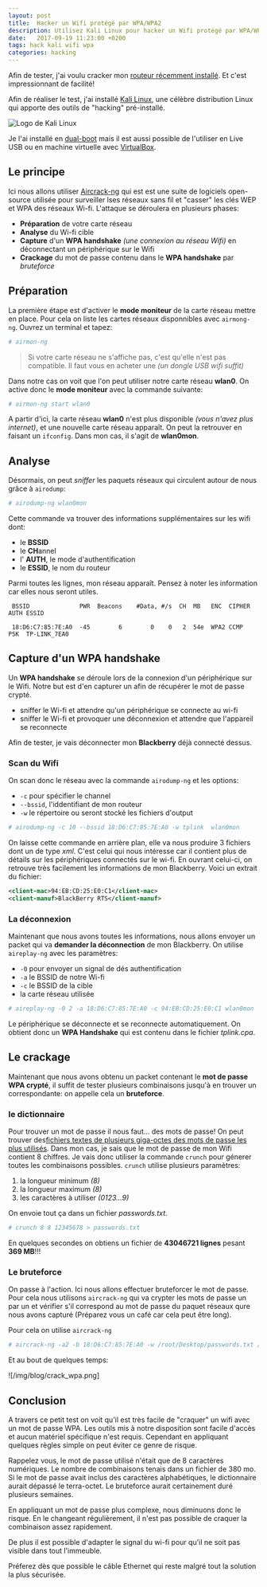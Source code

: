 ```yaml
---
layout: post
title:  Hacker un Wifi protégé par WPA/WPA2
description: Utilisez Kali Linux pour hacker un Wifi protégé par WPA/WPA2
date:   2017-09-19 11:23:00 +0200
tags: hack kali wifi wpa
categories: hacking
---
```


Afin de tester, j'ai voulu cracker mon [routeur récemment installé](/network/2017/10/11/Installer_bridge_sfr_box-4k.html). Et c'est impressionnant de facilité!

Afin de réaliser le test, j'ai installé [Kali Linux](https://www.kali.org/), une célèbre distribution Linux qui apporte des outils de "hacking" pré-installé. 

![Logo de Kali Linux](https://docs.kali.org/wp-content/uploads/2015/02/kali-logo.png)

Je l'ai installé en [dual-boot](https://fr.wikipedia.org/wiki/Multiboot) mais il est aussi possible de l'utiliser en Live USB ou en machine virtuelle avec [VirtualBox](https://www.virtualbox.org/).

## Le principe

Ici nous allons utiliser [Aircrack-ng](https://www.aircrack-ng.org/) qui est est une suite de logiciels open-source utilisée pour surveiller lses réseaux sans fil et "casser" les clés WEP et WPA des réseaux Wi-fi. L'attaque se déroulera en plusieurs phases:

* **Préparation** de votre carte réseau
* **Analyse** du Wi-fi cible
* **Capture** d'un **WPA handshake** *(une connexion au réseau Wifi)* en déconnectant un périphérique sur le Wifi
* **Crackage** du mot de passe contenu dans le **WPA handshake** par *bruteforce*


## Préparation

La première étape est d'activer le **mode moniteur** de la carte réseau mettre en place. Pour cela on liste les cartes réseaux disponnibles avec `airmong-ng`. Ouvrez un terminal et tapez:

```bash
# airmon-ng
```

> Si votre carte réseau ne s'affiche pas, c'est qu'elle n'est pas compatible. Il faut vous en acheter une *(un dongle USB wifi suffit)*

Dans notre cas on voit que l'on peut utiliser notre carte réseau **wlan0**. On active donc le **mode moniteur** avec la commande suivante:

```bash
# airmon-ng start wlan0
```

A partir d'ici, la carte réseau **wlan0** n'est plus disponible *(vous n'avez plus internet)*, et une nouvelle carte réseau apparaît. On peut la retrouver en faisant un `ifconfig`. Dans mon cas, il s'agit de **wlan0mon**.

## Analyse

Désormais, on peut *sniffer* les paquets réseaux qui circulent autour de nous grâce à `airodump`:

```bash
# airodump-ng wlan0mon
```

Cette commande va trouver des informations supplémentaires sur les wifi dont:

* le **BSSID**
* le **CH**annel
* l' **AUTH**, le mode d'authentification
* le **ESSID**, le nom du routeur

Parmi toutes les lignes, mon réseau apparaît. Pensez à noter les information car elles nous seront utiles.

```
 BSSID              PWR  Beacons    #Data, #/s  CH  MB   ENC  CIPHER AUTH ESSID
                                                                                           
 18:D6:C7:85:7E:A0  -45        6        0    0   2  54e  WPA2 CCMP   PSK  TP-LINK_7EA0 
```

## Capture d'un WPA handshake

Un **WPA handshake** se déroule lors de la connexion d'un périphérique sur le Wifi. Notre but est d'en capturer un afin de récupérer le mot de passe crypté.

* sniffer le Wi-fi et attendre qu'un périphérique se connecte au wi-fi
* sniffer le Wi-fi et provoquer une déconnexion et attendre que l'appareil se reconnecte

Afin de tester, je vais déconnecter mon **Blackberry** déjà connecté dessus.

### Scan du Wifi

On scan donc le réseau avec la commande `airodump-ng` et les options:

* `-c` pour spécifier le channel
* `--bssid`, l'iddentifiant de mon routeur 
* `-w` le répertoire ou seront stocké les fichiers d'output

```bash
# airodump-ng -c 10 --bssid 18:D6:C7:85:7E:A0 -w tplink  wlan0mon 
```

On laisse cette commande en arrière plan, elle va nous produire 3 fichiers dont un de type *xml*. C'est celui qui nous intéresse car il contient plus de détails sur les périphériques connectés sur le wi-fi. En ouvrant celui-ci, on retrouve très facilement les informations de mon Blackberry. Voici un extrait du fichier:

```xml
<client-mac>94:EB:CD:25:E0:C1</client-mac>
<client-manuf>BlackBerry RTS</client-manuf>
```

### La déconnexion


Maintenant que nous avons toutes les informations, nous allons envoyer un packet qui va **demander la déconnection** de mon Blackberry. On utilise `aireplay-ng` avec les paramètres:

* `-0` pour envoyer un signal de dés authentification
* `-a` le BSSID de notre Wi-fi
* `-c` le BSSID de la cible
* la carte réseau utilisée

```bash
# aireplay-ng -0 2 -a 18:D6:C7:85:7E:A0 -c 94:EB:CD:25:E0:C1 wlan0mon
```

Le périphérique se déconnecte et se reconnecte automatiquement. On obtient donc un **WPA Handshake** qui est contenu dans le fichier *tplink.cpa*.

## Le crackage

Maintenant que nous avons obtenu un packet contenant le **mot de passe WPA crypté**, il suffit de tester plusieurs combinaisons jusqu'à en trouver un correspondante: on appelle cela un **bruteforce**.

### le dictionnaire

Pour trouver un mot de passe il nous faut... des mots de passe! On peut trouver des[fichiers textes de plusieurs giga-octes des mots de passe les plus utilisés](http://www.wirelesshack.org/wpa-wpa2-word-list-dictionaries.html). Dans mon cas, je sais que le mot de passe de mon Wifi contient 8 chiffres. Je vais donc utiliser la commande `crunch` pour génerer toutes les combinaisons possibles. `crunch` utilise plusieurs paramètres:

1. la longueur minimum *(8)*
2. la longueur maximum *(8)*
3. les caractères à utiliser *(0123...9)*

On envoie tout ça dans un fichier *passwords.txt*.

```bash
# crunch 8 8 12345678 > passwords.txt
```

En quelques secondes on obtiens un fichier de **43046721 lignes** pesant **369 MB**!!!

### Le bruteforce

On passe à l'action. Ici nous allons effectuer bruteforcer le mot de passe. Pour cela nous utilisons `aircrack-ng` qui va crypter les mots de passe un par un et vérifier s'il correspond au mot de passe du paquet réseaux qure nous avons capturé (Préparez vous un café car cela peut être long).

Pour cela on utilise `aircrack-ng`

```bash
# aircrack-ng -a2 -b 18:D6:C7:85:7E:A0 -w /root/Desktop/passwords.txt /root/Desktop/tplink.cap
```

Et au bout de quelques temps:

![/img/blog/crack_wpa.png]

## Conclusion

A travers ce petit test on voit qu'il est très facile de "craquer" un wifi avec un mot de passe WPA. Les outils mis à notre disposition sont facile d'accès et aucun matériel spécifique n'est requis. Cependant en appliquant quelques règles simple on peut éviter ce genre de risque.

Rappelez vous, le mot de passe utilisé n'était que de 8 caractères numériques. Le nombre de combinaisons tenais dans un fichier de 380 mo. Si le mot de passe avait inclus des caractères alphabétiques, le dictionnaire aurait dépassé le terra-octet. Le bruteforce aurait certainement duré plusieurs semaines.

En appliquant un mot de passe plus complexe, nous diminuons donc le risque. En le changeant régulièrement, il n'est pas possible de craquer la combinaison assez rapidement.

De plus il est possible d'adapter le signal du wi-fi pour qu'il ne soit pas visible dans tout l'immeuble.

Préferez dès que possible le câble Ethernet qui reste malgré tout la solution la plus sécurisée.

